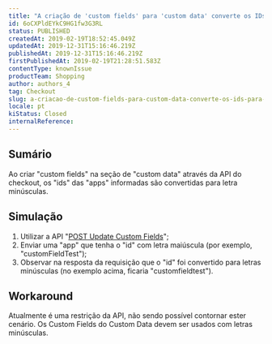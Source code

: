 ```yaml
---
title: "A criação de 'custom fields' para 'custom data' converte os IDs para letras minúsculas"
id: 6oCXPldEYkC9HG1fw3G3RL
status: PUBLISHED
createdAt: 2019-02-19T18:52:45.049Z
updatedAt: 2019-12-31T15:16:46.219Z
publishedAt: 2019-12-31T15:16:46.219Z
firstPublishedAt: 2019-02-19T21:28:51.583Z
contentType: knownIssue
productTeam: Shopping
author: authors_4
tag: Checkout
slug: a-criacao-de-custom-fields-para-custom-data-converte-os-ids-para-letras
locale: pt
kiStatus: Closed
internalReference: 
---
```


## Sumário

Ao criar "custom fields" na seção de "custom data" através da API do checkout, os "ids" das "apps" informadas são convertidas para letra minúsculas.

## Simulação

1. Utilizar a API "[POST Update Custom Fields](https://documenter.getpostman.com/view/18468/vtex-checkout-api/6Z2QYJM#dc90afae-a4e5-59c5-1854-fc0fa81c99ee)";
2. Enviar uma "app" que tenha o "id" com letra maiúscula (por exemplo, "customFieldTest");
3. Observar na resposta da requisição que o "id" foi convertido para letras minúsculas (no exemplo acima, ficaria "customfieldtest").

## Workaround

Atualmente é uma restrição da API, não sendo possível contornar ester cenário. Os Custom Fields do Custom Data devem ser usados com letras minúsculas.

